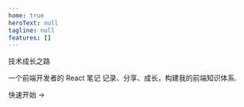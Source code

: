 ```yaml
---
home: true
heroText: null
tagline: null
features: []
---
```


<ParticleBackground />

<div class="custom-hero">
  <p
    class="hero-title">
    技术成长之路
    </p>
  <p class="hero-tagline">一个前端开发者的 React 笔记	记录、分享、成长，构建我的前端知识体系.</p>
  <RouterLink to="/Html+Css/" class="hero-button">
          快速开始 →
   </RouterLink>
</div>
<!-- ---
home: true
heroImage: /R-C.png
heroText: 技术成长之路
tagline: 记录前端开发的点点滴滴
actionText: 快速上手 →
actionLink: /Html+Css/
# features:
#   - title: 系统化学习
#     details: 从基础到进阶，构建完整知识体系
#   - title: 实战案例
#     details: 结合真实项目，掌握核心开发技能
#   - title: 持续更新
#     details: 跟踪技术前沿，保持内容最新
footer: MIT Licensed | Copyright © 2023-present 贾滨旭
---

<VantaBackground /> -->
